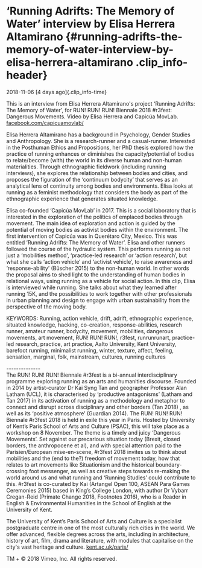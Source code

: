 ‘Running Adrifts: The Memory of Water’ interview by Elisa Herrera Altamirano {#running-adrifts-the-memory-of-water-interview-by-elisa-herrera-altamirano .clip_info-header}
============================================================================

2018-11-06 [4 days ago]{.clip_info-time}

This is an interview from Elisa Herrera Altamirano's project ‘Running
Adrifts: The Memory of Water’, for RUN! RUN! RUN! Biennale 2018
\#r3fest: Dangerous Movements. Video by Elisa Herrera and Capicúa
MovLab.
[facebook.com/capicuamovlab/](https://www.facebook.com/capicuamovlab/)

Elisa Herrera Altamirano has a background in Psychology, Gender Studies
and Anthropology. She is a research-runner and a casual-runner.
Interested in the Posthuman Ethics and Propositions, her PhD thesis
explored how the practice of running enhances or diminishes the
capacity/potential of bodies to relate/become (with) the world in its
diverse human and non-human materialities. Through ethnographic
fieldwork (including running interviews), she explores the relationship
between bodies and cities, and proposes the figuration of the ‘continuum
bodycity’ that serves as an analytical lens of continuity among bodies
and environments. Elisa looks at running as a feminist methodology that
considers the body as part of the ethnographic experience that generates
situated knowledge.

Elisa co-founded ‘Capicúa MovLab’ in 2017. This is a social laboratory
that is interested in the exploration of the politics of emplaced bodies
through movement. The main idea of exploration and action is guided by
the potential of moving bodies as activist bodies within the
environment. The first intervention of Capicúa was in Querétaro City,
Mexico. This was entitled ’Running Adrifts: The Memory of Water’. Elisa
and other runners followed the course of the hydraulic system. This
performs running as not just a ‘mobilities method’, ‘practice-led
research’ or ‘action research’, but what she calls ‘action vehicle’ and
‘activist vehicle’, to raise awareness and ‘response-ability’ (Büscher
2015) to the non-human world. In other words the proposal aims to shed
light to the understanding of human bodies in relational ways, using
running as a vehicle for social action. In this clip, Elisa is
interviewed while running. She talks about what they learned after
running 15K, and the possibilities to work together with other
professionals in urban planning and design to engage with urban
sustainability from the perspective of the moving body.

KEYWORDS: Running, action vehicle, drift, adrift, ethnographic
experience, situated knowledge, hacking, co-creation,
response-abilities, research runner, amateur runner, bodycity, movement,
mobilities, dangerous movements, art movement, RUN! RUN! RUN!, r3fest,
runrunrunart, practice-led research, practice, art practice, Aalto
University, Kent University, barefoot running, minimalist running,
winter, texture, affect, feeling, sensation, marginal, folk, mainstream,
cultures, running cultures

--------------\
The RUN! RUN! RUN! Biennale \#r3fest is a bi-annual interdisciplinary
programme exploring running as an arts and humanities discourse. Founded
in 2014 by artist-curator Dr Kai Syng Tan and geographer Professor Alan
Latham (UCL), it is characterised by ‘productive antagonisms’ (Latham
and Tan 2017) in its activation of running as a methodology and metaphor
to connect and disrupt across disciplinary and other borders (Tan 2018)
, as well as its ‘positive atmosphere’ (Guardian 2014). The RUN! RUN!
RUN! Biennale \#r3fest 2018 is held in exile this year in Paris. Hosted
by University of Kent’s Paris School of Arts and Culture (PSAC), this
will take place as a workshop on 8 November. The theme is a timely and
juicy ‘Dangerous Movements’. Set against our precarious situation today
(Brexit, closed borders, the anthropocene et al), and with special
attention paid to the Parisien/European mise-en-scene, \#r3fest 2018
invites us to think about mobilities and the (end to the?) freedom of
movement today, how that relates to art movements like Situationism and
the historical boundary-crossing foot messenger, as well as creative
steps towards re-making the world around us and what running and
‘Running Studies’ could contribute to this. \#r3fest is co-curated by
Kai (Artangel Open 100, ASEAN Para Games Ceremonies 2015) based in
King’s College London, with author Dr Vybarr Cregan-Reid (Primate Change
2018, Footnotes 2016), who is a Reader in English & Environmental
Humanities in the School of English at the University of Kent.

The University of Kent’s Paris School of Arts and Culture is a
specialist postgraduate centre in one of the most culturally rich cities
in the world. We offer advanced, flexible degrees across the arts,
including in architecture, history of art, film, drama and literature,
with modules that capitalise on the city's vast heritage and culture.
[kent.ac.uk/paris/](https://www.kent.ac.uk/paris/)

TM + © 2018 Vimeo, Inc. All rights reserved.
